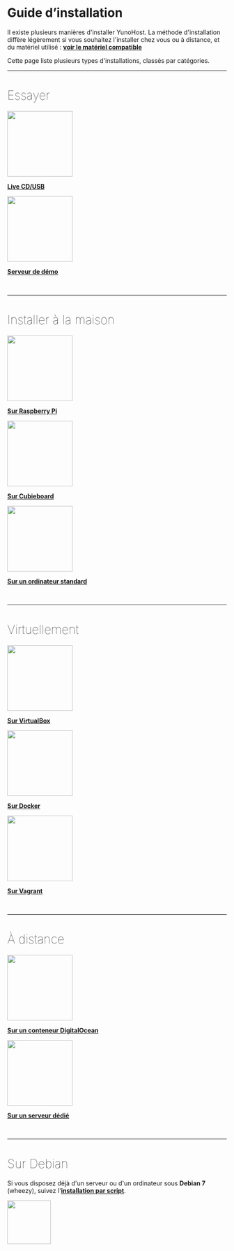 # Guide d’installation

Il existe plusieurs manières d'installer YunoHost. La méthode d'installation diffère légèrement si vous souhaitez l'installer chez vous ou à distance, et du matériel utilisé : **[voir le matériel compatible](/hardware_fr)**

Cette page liste plusieurs types d'installations, classés par catégories.

---

<h1 style="font-weight: 100">Essayer</h1>

<div class="row">

<div class="col col-md-3 text-center">
<a href="/try_at_home_fr"><img src="https://yunohost.org/images/usb_key.png" height=150 style="vertical-align:bottom"><b><p>Live CD/USB</p></b></a>
</div>

<div class="col col-md-3 text-center">
<a href="/try_fr"><img height=150 src="https://yunohost.org/logo.png" style="vertical-align:bottom"><b><p>Serveur de démo</p></b></a>
</div>


</div>

<br>

---

<h1 style="font-weight: 100">Installer à la maison</h1>

<div class="row">

<div class="col col-md-3 text-center">
<a href="/install_on_raspberry_fr"><img src="https://yunohost.org/images/Raspberry_Pi_-_Model_A.jpg" height=150 style="vertical-align:bottom"><b><p>Sur Raspberry Pi</p></b></a>
</div>

<div class="col col-md-3 text-center">
<a href="/install_on_cubieboard_fr"><img src="https://yunohost.org/images/cubieboard2.png" height=150 style="vertical-align:bottom"><b><p>Sur Cubieboard</p></b></a>
</div>

<div class="col col-md-3 text-center">
<a href="/install_iso_fr"><img src="https://yunohost.org/images/laptop.png" height=150 style="vertical-align:bottom"><b><p>Sur un ordinateur standard</p></b></a>
</div>

</div>

<br>

---

<h1 style="font-weight: 100">Virtuellement</h1>

<div class="row">

<div class="col col-md-3 text-center">
<a href="/install_on_virtualbox_fr"><img src="https://yunohost.org/images/virtualbox.png" height=150 style="vertical-align:bottom"><b><p>Sur VirtualBox</p></b></a>
</div>

<div class="col col-md-3 text-center">
<a href="/docker_fr"><img src="https://yunohost.org/images/docker.png" height=150 style="vertical-align:bottom"><b><p>Sur Docker</p></b></a>
</div>

<div class="col col-md-3 text-center">
<a href="/vagrant_fr"><img src="https://yunohost.org/images/vagrant.png" height=150 style="vertical-align:bottom"><b><p>Sur Vagrant</p></b></a>
</div>

</div>

<br>

---

<h1 style="font-weight: 100">À distance</h1>

<div class="row">

<div class="col col-md-3 text-center">
<a href="/install_on_digitalocean_fr"><img src="https://yunohost.org/images/digitalocean.png" height=150 style="vertical-align:bottom"><b><p>Sur un conteneur DigitalOcean</p></b></a>
</div>

<div class="col col-md-3 text-center">
<a href="/install_on_dedicated_server_fr"><img src="https://yunohost.org/images/vps.png" height=150 style="vertical-align:bottom"><b><p>Sur un serveur dédié</p></b></a>
</div>

</div>

<br>

---

<h1 style="font-weight: 100">Sur Debian</h1>

Si vous disposez déjà d'un serveur ou d'un ordinateur sous **Debian 7** (wheezy), suivez l'**[installation par script](/install_on_debian_fr)**.

<a href="/install_on_debian_fr"><img width=100 src="https://yunohost.org/images/debian-logo.png"></a>
